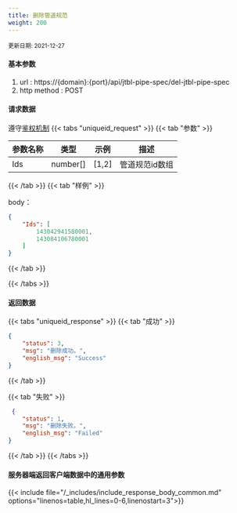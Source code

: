```yaml
---
title: 删除管道规范
weight: 200
---
```


<small>更新日期: 2021-12-27</small>

#### 基本参数
1. url : https://{domain}:{port}/api/jtbl-pipe-spec/del-jtbl-pipe-spec
2. http method : POST

#### 请求数据
遵守[鉴权机制](/auth/)
{{< tabs "uniqueid_request" >}}
{{< tab "参数" >}} 

|  参数名称   |  类型 |  示例 |  描述 |
|  ----  | ----  | ----  | ----  |
|  Ids  | number[]  | [1,2]  | 管道规范id数组 |
 

{{< /tab >}}
{{< tab "样例" >}}

body： 

```json
{
    "Ids": [
        143042941580001,
        143084106780001
    ]
}
```
{{< /tab >}}

{{< /tabs >}}


#### 返回数据


{{< tabs "uniqueid_response" >}}
{{< tab "成功" >}} 
```json
{
    "status": 3,
    "msg": "删除成功。",
    "english_msg": "Success"
}
```   
{{< /tab >}}

{{< tab "失败" >}}
```json
 {
    "status": 1,
    "msg": "删除失败。",
    "english_msg": "Failed"
}
```
{{< /tab >}}
{{< /tabs >}}
 
#### 服务器端返回客户端数据中的通用参数

{{< include file="/_includes/include_response_body_common.md"  options="linenos=table,hl_lines=0-6,linenostart=3">}}
